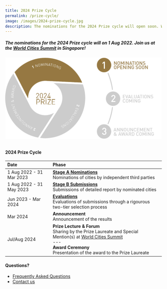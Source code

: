 ```yaml
---
title: 2024 Prize Cycle
permalink: /prize-cycle/
image: /images/2024-prize-cycle.jpg
description: The nominations for the 2024 Prize cycle will open soon. Watch this space.
---
```


##### The nominations for the 2024 Prize cycle will on 1 Aug 2022. Join us at the [World Cities Summit](https://www.worldcitiessummit.com.sg) in Singapore!

###### ![2024 Prize cycle](/images/2024-prize-cycle.jpg)

#### **2024 Prize Cycle**

| Date | Phase |
| :--- | :--- |
| 1 Aug 2022 - 31 Mar 2023 | **[Stage A Nominations](/stage-a/)** <br> Nominations of cities by independent third parties |
| 1 Aug 2022 - 31 May 2023 | **[Stage B Submissions](/stage-b/)** <br> Submissions of detailed report by nominated cities |
| Jun 2023 - Mar 2024 | **[Evaluations](/evaluations/)** <br> Evaluations of submissions through a rigourous two-tier selection process |
| Mar 2024 | **Announcement** <br> Announcement of the results |
| Jul/Aug 2024 | **Prize Lecture & Forum** <br> Sharing by the Prize Laureate and Special Mention(s) at [World Cities Summit](https://www.worldcitiessummit.com.sg) <br> --- <br> **Award Ceremony** <br> Presentation of the award to the Prize Laureate |

#### **Questions?**

- [Frequently Asked Questions](/faq/)
- [Contact us](/feedback/)
